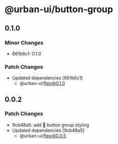 # @urban-ui/button-group

## 0.1.0

### Minor Changes

- 661b6c1: 0.1.0

### Patch Changes

- Updated dependencies [661b6c1]
  - @urban-ui/flex@0.1.0

## 0.0.2

### Patch Changes

- 9cb48a5: add :rocket: button group styling
- Updated dependencies [9cb48a5]
  - @urban-ui/flex@0.0.5
